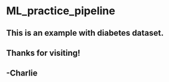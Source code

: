 # ML_practice_pipeline
## This is an example with diabetes dataset.
## Thanks for visiting!
## -Charlie
